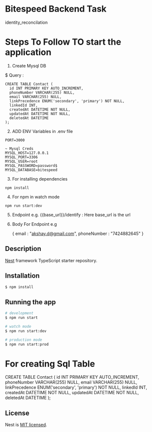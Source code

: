 # Bitespeed Backend Task
identity_reconcilation

# Steps To Follow TO start the application

1. Create Mysql DB

  $ Query :
  ```
  CREATE TABLE Contact (
    id INT PRIMARY KEY AUTO_INCREMENT,
    phoneNumber VARCHAR(255) NULL,
    email VARCHAR(255) NULL,
    linkPrecedence ENUM('secondary', 'primary') NOT NULL,
    linkedId INT,
    createdAt DATETIME NOT NULL,
    updatedAt DATETIME NOT NULL,
    deletedAt DATETIME
  );
  ```

2. ADD ENV Variables in .env file
  ```
 PORT=3000

 ~ Mysql Creds
 MYSQL_HOST=127.0.0.1
 MYSQL_PORT=3306
 MYSQL_USER=root
 MYSQL_PASSWORD=password$ 
 MYSQL_DATABASE=bitespeed
  ```
3. For installing dependencies
  ```
  npm install
  ```

4. For npm in watch mode
  ```
  npm run start:dev   
  ```

5. Endpoint   e.g. {{base_url}}/identify : Here base_url is the url

6. Body For Endpoint e.g 

    {
      email : "akshay.d@gmail.com",
      phoneNumber : "7424882645"
    }

## Description

[Nest](https://github.com/nestjs/nest) framework TypeScript starter repository.

## Installation

```bash
$ npm install
```

## Running the app

```bash
# development
$ npm run start

# watch mode
$ npm run start:dev

# production mode
$ npm run start:prod
```

# For creating Sql Table

CREATE TABLE Contact (
  id INT PRIMARY KEY AUTO_INCREMENT,
  phoneNumber VARCHAR(255) NULL,
  email VARCHAR(255) NULL,
  linkPrecedence ENUM('secondary', 'primary') NOT NULL,
  linkedId INT,
  createdAt DATETIME NOT NULL,
  updatedAt DATETIME NOT NULL,
  deletedAt DATETIME
);


## License

Nest is [MIT licensed](LICENSE).
